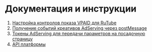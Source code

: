 # Документация и инструкции

1) [Настройка контролов показа VPAID для RuTube](controls.md)
2) [Получение событий креативов AdServing через postMessage](PostMessages.md)
3) [Токены AdServing для передачи параметров на посадочную страницу](ClicksToken.md) 
4) [API платформы](Platform_API.md)